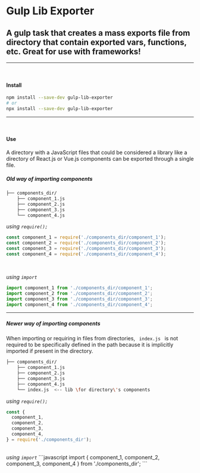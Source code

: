 # Gulp Lib Exporter

## A gulp task that creates a mass exports file from directory that contain exported vars, functions, etc. Great for use with frameworks!
---
<br>

#### Install
```bash
npm install --save-dev gulp-lib-exporter
# or
npx install --save-dev gulp-lib-exporter
```
---
<br>

#### Use
<!-- <p></p> -->
<p>
A directory with a JavaScript files that could be considered a library like a directory of React.js or Vue.js components can be exported through a single file.
</p>

##### **Old way of importing components**

<p>

</p>

```bash
├── components_dir/
    ├── component_1.js
    ├── component_2.js
    ├── component_3.js
    └── component_4.js
```
<i>using <code>require();</code></i>
```javascript
const component_1 = require('./components_dir/component_1');
const component_2 = require('./components_dir/component_2');
const component_3 = require('./components_dir/component_3');
const component_4 = require('./components_dir/component_4');
```
<br>

<i>using <code>import</code></i>
```javascript
import component_1 from './components_dir/component_1';
import component_2 from './components_dir/component_2';
import component_3 from './components_dir/component_3';
import component_4 from './components_dir/component_4';
```
---
##### **Newer way of importing components**
<p>
When importing or requiring in files from directories, <code> index.js </code> is not required to be specifically defined in the path because it is implicitly imported if present in the directory.
</p>

```bash
├── components_dir/
    ├── component_1.js
    ├── component_2.js
    ├── component_3.js
    ├── component_4.js
    └── index.js  <-- lib \for directory\'s components
```

<i>using <code>require();</code></i>
```javascript
const {
  component_1,
  component_2,
  component_3,
  component_4,
} = require('./components_dir');
```

<br>
<i>using <code>import</code></i>
```javascript
import {
  component_1,
  component_2,
  component_3,
  component_4
} from './components_dir';
```
